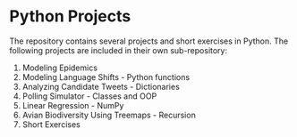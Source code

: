 # Python Projects

The repository contains several projects and short exercises in Python. The following projects are included in their own sub-repository:

1. Modeling Epidemics
2. Modeling Language Shifts - Python functions
3. Analyzing Candidate Tweets - Dictionaries
4. Polling Simulator - Classes and OOP
5. Linear Regression - NumPy
6. Avian Biodiversity Using Treemaps - Recursion
7. Short Exercises